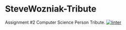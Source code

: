 # SteveWozniak-Tribute
Assignment #2 Computer Science Person Tribute.
[![linter](https://github.com/markcompsci/SteveWozniak-Tribute/workflows/linter/badge.svg)](https://github.com/marketplace/actions/super-linter)